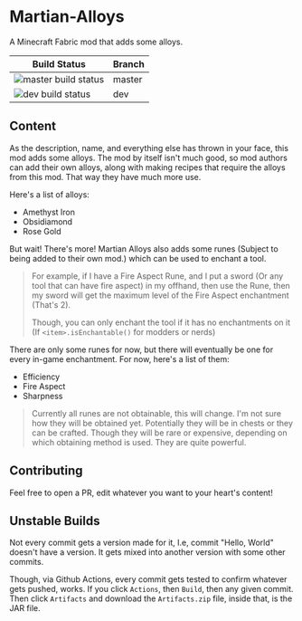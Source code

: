 
# Martian-Alloys

A Minecraft Fabric mod that adds some alloys.

| Build Status | Branch |
|--------------|--------|
| ![master build status](https://github.com/PaytonTheMartian/Martian-Alloys/actions/workflows/build.yml/badge.svg) | master |
| ![dev build status](https://github.com/PaytonTheMartian/Martian-Alloys/actions/workflows/build.yml/badge.svg?branch=dev) | dev |

## Content

As the description, name, and everything else has thrown in your face, this mod adds some alloys. The mod by itself isn't much good, so mod authors can add their own alloys, along with making recipes that require the alloys from this mod. That way they have much more use.

Here's a list of alloys:

- Amethyst Iron
- Obsidiamond
- Rose Gold

But wait! There's more! Martian Alloys also adds some runes (Subject to being added to their own mod.) which can be used to enchant a tool.

> For example, if I have a Fire Aspect Rune, and I put a sword (Or any tool that can have fire aspect) in my offhand, then use the Rune, then my sword will get the maximum level of the Fire Aspect enchantment (That's 2).
>
> Though, you can only enchant the tool if it has no enchantments on it (If `<item>.isEnchantable()` for modders or nerds)

There are only some runes for now, but there will eventually be one for every in-game enchantment. For now, here's a list of them:

- Efficiency
- Fire Aspect
- Sharpness

> Currently all runes are not obtainable, this will change. I'm not sure how they will be obtained yet. Potentially they will be in chests or they can be crafted. Though they will be rare or expensive, depending on which obtaining method is used. They are quite powerful.

## Contributing

Feel free to open a PR, edit whatever you want to your heart's content!

## Unstable Builds

Not every commit gets a version made for it, I.e, commit "Hello, World" doesn't have a version. It gets mixed into another version with some other commits.

Though, via Github Actions, every commit gets tested to confirm whatever gets pushed, works. If you click `Actions`, then `Build`, then any given commit. Then click `Artifacts` and download the `Artifacts.zip` file, inside that, is the JAR file.
